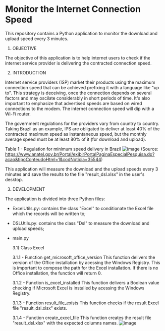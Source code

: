 # Monitor the Internet Connection Speed

This repository contains a Python application to monitor the download and upload speed every 3 minutes.

1) OBJECTIVE

The objective of this application is to help internet users to check if the internet service provider is delivering the contracted connection speed.

2) INTRODUCTION

Internet service providers (ISP) market their products using the maximum connection speed that can be achieved prefixing it with a language like "up to". This strategy is deceiving, once the connection depends on several factors and may oscilate considerably in short periods of time. It's also important to emphasize that advertised speeds are based on wired connections to the modem. The internet connection speed will dip with a Wi-Fi router.

The government regulations for the providers vary from country to country. Taking Brazil as an example, IPS are obligated to deliver at least 40% of the contracted maximum speed as instantaneous speed, but the monthly average speed must be at least 80% of it (for download and upload).

Table 1 - Regulation for minimum speed delivery in Brazil 
![image](https://user-images.githubusercontent.com/81535464/113519855-2fd0b100-958f-11eb-8b52-bf628e04e87d.png)
(Source: https://www.anatel.gov.br/Portal/exibirPortalPaginaEspecialPesquisa.do?acao&tipoConteudoHtml=1&codNoticia=35544)

This application will measure the download and the upload speeds every 3 minutes and save the results to the file "result_dsl.xlsx" in the user's desktop.

3) DEVELOPMENT

The application is divided into three Python files:

  - ExcelUtils.py: contains the class "Excel" to conditionate the Excel file which the records will be written to;
  - DSLUtils.py: contains the class "Dsl" to measure the download and upload speeds;
  - main.py
  
       3.1) Class Excel
             
       3.1.1 - Function get_microsoft_office_version
           This function delivers the version of the Office installation by acessing the Windows Registry.
           This is important to compose the path for the Excel installation.
           If there is no Office installation, the function will return 0.
                  
       3.1.2 - Function is_excel_installed
           This function delivers a Boolean value checking if Microsoft Excel is installed by acessing the Windows Registry.
              
       3.1.3 - Function result_file_exists
           This function checks if the result Excel file "result_dsl.xlsx" exists.
                  
       3.1.4 - Function create_excel_file
           This function creates the result file "result_dsl.xlsx" with the expected columns names.
           ![image](https://user-images.githubusercontent.com/81535464/113520376-ed10d800-9592-11eb-93b7-da8cd12e29d6.png)

                  
 
